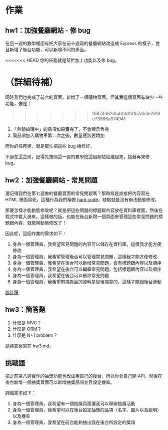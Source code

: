 # 作業

## hw1：加強餐廳網站 - 修 bug

在這一週的教學裡面有把大家在前十週寫的餐廳網站改造成 Express 的樣子，並且新增了後台功能，可以新增不同的產品。

<<<<<<< HEAD
你的任務就是幫忙加上功能以及修 bug。

（詳細待補）
=======
同時我們也完成了前台的頁面，新增了一個購物頁面，但其實這個頁面有缺少一些功能，像是：
>>>>>>> fb874d92db403d131b7db3e2913c73866a874941

1. 「熱銷搶購中」的品項如果賣完了，不會顯示售完
2. 同品項加入購物車第二次之後，數量應該要增加

而你的任務呢，就是幫忙把這些 bug 給修好。

不過在這之前，記得先按照這一週的教學把這個網站給建起來，接著再來修 bug。

## hw2：加強餐廳網站 - 常見問題

還記得我們在第七週做的餐廳頁面的常見問題嗎？那時候是直接把內容寫在 HTML 裡面寫死，這種行為我們稱做 [hard code](https://zh.wikipedia.org/wiki/%E5%AF%AB%E6%AD%BB)，缺點就是沒有辦法動態修改。

那要怎樣才能動態修改呢？就是把這些問題的標題跟內容放在資料庫裡面，然後在程式中載入進來。這樣做的話，也能在後台新增一個頁面來管理這些常見問題的標題跟內容，就能夠動態修改了！

因此呢，這個作業的需求如下：

1. 身為一個管理員，我希望常見問題的內容可以儲存在資料庫，這樣我才能方便修改
2. 身為一個管理員，我希望管理後台可以管理常見問題，這樣我才能方便修改
3. 身為一個管理員，我希望在後台可以新增常見問題，會有標題跟內容以及順序
4. 身為一個管理員，我希望在後台可以編輯常見問題，包括標題跟內容以及順序
5. 身為一個管理員，我希望在後台可以刪除常見問題
6. 身為一個管理員，我希望前端頁面的資料是從後端拿的，這樣才能跟後台連動

[設計稿](https://zpl.io/VKMROrJ)

## hw3：簡答題

1. 什麼是 MVC？
2. 什麼是 ORM？
3. 什麼是 N+1 problem？

請將答案寫在 [hw3.md](hw3.md)。

## 挑戰題

把之前第八週實作的抽獎功能也改成用自己的後台，所以你會自己開 API，然後在後台新增一個抽獎頁面可以新增抽獎品項並且設定機率。

詳細需求如下：

1. 身為一個管理員，我希望有一個抽獎頁面讓我可以舉辦抽獎活動
2. 身為一個管理員，我希望可以在後台設定抽獎的品項（名字、圖片以及說明）以及機率
3. 身為一個管理員，我希望在前台能夠抽出我在後台所設定的獎項
